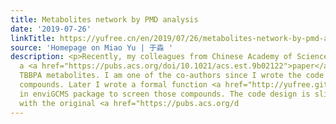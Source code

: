 ```yaml
---
title: Metabolites network by PMD analysis
date: '2019-07-26'
linkTitle: https://yufree.cn/en/2019/07/26/metabolites-network-by-pmd-analysis/
source: 'Homepage on Miao Yu | 于淼 '
description: <p>Recently, my colleagues from Chinese Academy of Sciences published
  a <a href="https://pubs.acs.org/doi/10.1021/acs.est.9b02122">paper</a> about pumpkin
  TBBPA metabolites. I am one of the co-authors since I wrote the code to screen bronimated
  compounds. Later I wrote a formal function <a href="http://yufree.github.io/enviGCMS/reference/findohc.html">findohc</a>
  in enviGCMS package to screen those compounds. The code design is slightly different
  with the original <a href="https://pubs.acs.org/d
---
```

